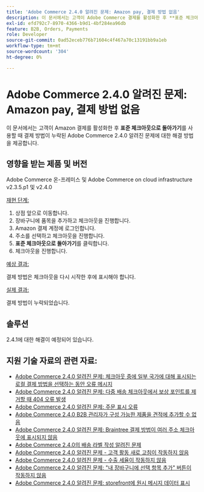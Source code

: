 ```yaml
---
title: 'Adobe Commerce 2.4.0 알려진 문제: Amazon pay, 결제 방법 없음'
description: 이 문서에서는 고객이 Adobe Commerce 결제를 활성화한 후 **표준 체크아웃으로 돌아가기**를 사용할 때 결제 방법이 누락되는 Amazon 2.4.0 알려진 문제에 대한 해결 방법을 제공합니다.
exl-id: efd792c7-8970-4366-b9d1-4bf284ea96db
feature: B2B, Orders, Payments
role: Developer
source-git-commit: 0ad52eceb776b71604c4f467a70c13191bb9a1eb
workflow-type: tm+mt
source-wordcount: '304'
ht-degree: 0%

---
```


# Adobe Commerce 2.4.0 알려진 문제: Amazon pay, 결제 방법 없음

이 문서에서는 고객이 Amazon 결제를 활성화한 후 **표준 체크아웃으로 돌아가기**&#x200B;를 사용할 때 결제 방법이 누락된 Adobe Commerce 2.4.0 알려진 문제에 대한 해결 방법을 제공합니다.

## 영향을 받는 제품 및 버전

Adobe Commerce 온-프레미스 및 Adobe Commerce on cloud infrastructure v2.3.5.p1 및 v2.4.0

<u>재현 단계:</u>

1. 상점 앞으로 이동합니다.
1. 장바구니에 품목을 추가하고 체크아웃을 진행합니다.
1. Amazon 결제 계정에 로그인합니다.
1. 주소를 선택하고 체크아웃을 진행합니다.
1. **표준 체크아웃으로 돌아가기**&#x200B;를 클릭합니다.
1. 체크아웃을 진행합니다.

<u>예상 결과:</u>

결제 방법은 체크아웃을 다시 시작한 후에 표시해야 합니다.

<u>실제 결과:</u>

결제 방법이 누락되었습니다.

## 솔루션

2.4.1에 대한 해결이 예정되어 있습니다.

## 지원 기술 자료의 관련 자료:

* [Adobe Commerce 2.4.0 알려진 문제: 체크아웃 중에 일부 국가에 대해 표시되는 로컬 결제 방법을 선택하는 동안 오류 메시지](/help/troubleshooting/payments/magento-2-4-0-checkout-error-selecting-local-payments.md)
* [Adobe Commerce 2.4.0 알려진 문제: 다중 배송 체크아웃에서 보상 포인트를 제거할 때 404 오류 발생](/help/troubleshooting/storefront/magento-2-4-0-404-error-removing-rewards-points-on-multi-shipping-checkout.md)
* [Adobe Commerce 2.4.0 알려진 문제: 주문 표시 오류](/help/troubleshooting/storefront/magento-2-4-0-known-issue-orders-display-error.md)
* [Adobe Commerce 2.4.0 B2B 관리자가 구성 가능한 제품을 견적에 추가할 수 없음](/help/troubleshooting/miscellaneous/magento-2-4-0-b2b-admin-can-t-add-configurable-product-to-quote.md)
* [Adobe Commerce 2.4.0 알려진 문제: Braintree 결제 방법이 여러 주소 체크아웃에 표시되지 않음](/help/troubleshooting/payments/magento-2-4-0-braintree-not-in-multiple-addresses-checkout.md)
* [Adobe Commerce 2.4.0의 배송 라벨 작성 알려진 문제](/help/troubleshooting/known-issues-patches-attached/shipping-labels-creation-known-issue-in-magento-2-4-0.md)
* [Adobe Commerce 2.4.0 알려진 문제 - 고객 활동 새로 고침이 작동하지 않음](/help/troubleshooting/miscellaneous/magento-2-4-0-refresh-on-customer-activities-does-not-work.md)
* [Adobe Commerce 2.4.0 알려진 문제 - 수출 세율이 작동하지 않음](/help/troubleshooting/miscellaneous/magento-2-4-0-known-issue-export-tax-rates-does-not-work.md)
* [Adobe Commerce 2.4.0 알려진 문제: &quot;내 장바구니에 선택 항목 추가&quot; 버튼이 작동하지 않음](/help/troubleshooting/miscellaneous/magento-2-4-0-add-selections-to-my-cart-does-not-work.md)
* [Adobe Commerce 2.4.0 알려진 문제: storefront에 원시 메시지 데이터 표시](/help/troubleshooting/storefront/magento-2-4-0-issue-storefront-raw-message-data-display.md)
